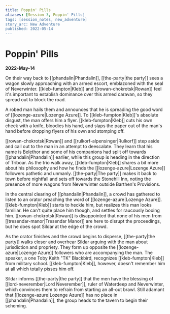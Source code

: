 ```yaml
---
title: Poppin' Pills
aliases: [Session 3, Poppin' Pills]
tags: [session_notes, new_adventure]
story_arc: New Adventure
published: 2022-05-14
---
```

# Poppin' Pills
**2022-May-14**

On their way back to [[phandalin|Phandalin]], [[the-party|the party]] sees a wagon slowly approaching with an armed escort, emblazoned with the seal of Neverwinter. [[kleb-fumpton|Kleb]] and [[rowan-chokrotsk|Rowan]] feel it's important to establish dominance over this armed caravan, so they spread out to block the road.

A robed man hails them and announces that he is spreading the good word of [[lozenge-azure|Lozenge Azure]]. To [[kleb-fumpton|Kleb]]'s absolute disgust, the man offers him a flyer. [[kleb-fumpton|Kleb]] cuts his own cheek with a knife, bloodies his hand, and slaps the paper out of the man's hand before dropping flyers of his own and stomping off.  

[[rowan-chokrotsk|Rowan]] and [[rulkorf-alpensinger|Rulkorf]] step aside and call out to the man in an attempt to deescalate. They learn that his name is Belethor and some of his companions had split off towards [[phandalin|Phandalin]] earlier, while this group is heading in the direction of Triboar. As the trio walk away, [[kleb-fumpton|Kleb]] shares a bit more about his philosophy and how he finds the [[lozenge-azure|Lozenge Azure]] followers pathetic and unmanly. [[the-party|The party]] makes it back to town before nightfall and sets off towards the Stonehill Inn, noting the presence of more wagons from Neverwinter outside Barthen's Provisions.

In the central clearing of [[phandalin|Phandalin]], a crowd has gathered to listen to an orator preaching the word of [[lozenge-azure|Lozenge Azure]]. [[kleb-fumpton|Kleb]] starts to heckle him, but realizes this man looks familiar. He can't quite place him though, and settles for raucously booing him. [[rowan-chokrotsk|Rowan]] is disappointed that none of his men from [[tresendar-manor|Tresendar Manor]] are here to disrupt the proceedings, but he does spot Sildar at the edge of the crowd.

As the orator finishes and the crowd begins to disperse, [[the-party|the party]] walks closer and overhear Sildar arguing with the man about jurisdiction and propriety. They form up opposite the [[lozenge-azure|Lozenge Azure]] followers who are accompanying the man. The speaker, a one Toby Keith "TK" Blackbird, recognizes [[kleb-fumpton|Kleb]] from military school. [[kleb-fumpton|Kleb]], however, doesn't remember him at all which totally pisses him off.

Sildar informs [[the-party|the party]] that the men have the blessing of [[lord-neverember|Lord Neverember]], ruler of Waterdeep and Neverwinter, which convinces them to refrain from starting an all-out brawl. Still adamant that [[lozenge-azure|Lozenge Azure]] has no place in [[phandalin|Phandalin]], the group heads to the tavern to begin their scheming.